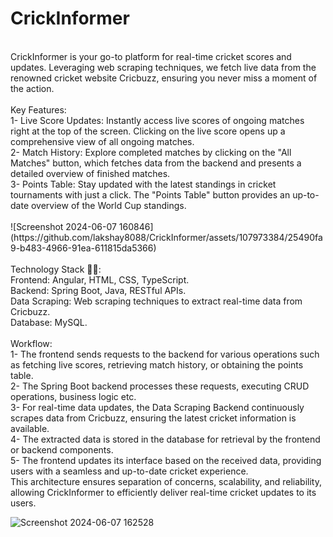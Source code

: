 # CrickInformer
<br>
CrickInformer is your go-to platform for real-time cricket scores and updates. Leveraging web scraping techniques, we fetch live data from the renowned cricket website Cricbuzz, ensuring you never miss a moment of the action.<br><br>
Key Features:<br>
1- Live Score Updates: Instantly access live scores of ongoing matches right at the top of the screen. Clicking on the live score opens up a comprehensive view of all ongoing matches.<br>
2- Match History: Explore completed matches by clicking on the "All Matches" button, which fetches data from the backend and presents a detailed overview of finished matches.<br>
3- Points Table: Stay updated with the latest standings in cricket tournaments with just a click. The "Points Table" button provides an up-to-date overview of the World Cup standings.<br>
<br>
![Screenshot 2024-06-07 160846](https://github.com/lakshay8088/CrickInformer/assets/107973384/25490fa9-b483-4966-91ea-611815da5366)

<br>
<br>
Technology Stack 🧑‍💻:<br>
Frontend: Angular, HTML, CSS, TypeScript.<br>
Backend: Spring Boot, Java, RESTful APIs.<br>
Data Scraping: Web scraping techniques to extract real-time data from Cricbuzz.<br>
Database: MySQL.<br>
<br>
Workflow:<br>
1- The frontend sends requests to the backend for various operations such as fetching live scores, retrieving match history, or obtaining the points table.<br>
2- The Spring Boot backend processes these requests, executing CRUD operations, business logic etc.<br>
3- For real-time data updates, the Data Scraping Backend continuously scrapes data from Cricbuzz, ensuring the latest cricket information is available.<br>
4- The extracted data is stored in the database for retrieval by the frontend or backend components.<br>
5- The frontend updates its interface based on the received data, providing users with a seamless and up-to-date cricket experience.<br>
This architecture ensures separation of concerns, scalability, and reliability, allowing CrickInformer to efficiently deliver real-time cricket updates to its users.<br>

![Screenshot 2024-06-07 162528](https://github.com/lakshay8088/CrickInformer/assets/107973384/e85b24e5-4a5c-41a5-b304-6d5a1cc51d94)
